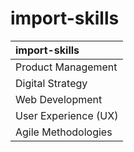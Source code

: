 # import-skills

| import-skills |
| :---- |
| Product Management |
| Digital Strategy |
| Web Development |
| User Experience (UX) |
| Agile Methodologies |